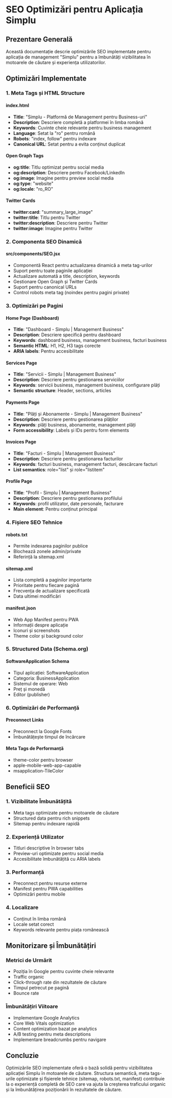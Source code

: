 # SEO Optimizări pentru Aplicația Simplu

## Prezentare Generală

Această documentație descrie optimizările SEO implementate pentru aplicația de management "Simplu" pentru a îmbunătăți vizibilitatea în motoarele de căutare și experiența utilizatorilor.

## Optimizări Implementate

### 1. Meta Tags și HTML Structure

#### index.html
- **Title**: "Simplu - Platformă de Management pentru Business-uri"
- **Description**: Descriere completă a platformei în limba română
- **Keywords**: Cuvinte cheie relevante pentru business management
- **Language**: Setat la "ro" pentru română
- **Robots**: "index, follow" pentru indexare
- **Canonical URL**: Setat pentru a evita conținut duplicat

#### Open Graph Tags
- **og:title**: Titlu optimizat pentru social media
- **og:description**: Descriere pentru Facebook/LinkedIn
- **og:image**: Imagine pentru preview social media
- **og:type**: "website"
- **og:locale**: "ro_RO"

#### Twitter Cards
- **twitter:card**: "summary_large_image"
- **twitter:title**: Titlu pentru Twitter
- **twitter:description**: Descriere pentru Twitter
- **twitter:image**: Imagine pentru Twitter

### 2. Componenta SEO Dinamică

#### src/components/SEO.jsx
- Componentă React pentru actualizarea dinamică a meta tag-urilor
- Suport pentru toate paginile aplicației
- Actualizare automată a title, description, keywords
- Gestionare Open Graph și Twitter Cards
- Suport pentru canonical URLs
- Control robots meta tag (noindex pentru pagini private)

### 3. Optimizări pe Pagini

#### Home Page (Dashboard)
- **Title**: "Dashboard - Simplu | Management Business"
- **Description**: Descriere specifică pentru dashboard
- **Keywords**: dashboard business, management business, facturi business
- **Semantic HTML**: H1, H2, H3 tags corecte
- **ARIA labels**: Pentru accesibilitate

#### Services Page
- **Title**: "Servicii - Simplu | Management Business"
- **Description**: Descriere pentru gestionarea serviciilor
- **Keywords**: servicii business, management business, configurare plăți
- **Semantic structure**: Header, sections, articles

#### Payments Page
- **Title**: "Plăți și Abonamente - Simplu | Management Business"
- **Description**: Descriere pentru gestionarea plăților
- **Keywords**: plăți business, abonamente, management plăți
- **Form accessibility**: Labels și IDs pentru form elements

#### Invoices Page
- **Title**: "Facturi - Simplu | Management Business"
- **Description**: Descriere pentru gestionarea facturilor
- **Keywords**: facturi business, management facturi, descărcare facturi
- **List semantics**: role="list" și role="listitem"

#### Profile Page
- **Title**: "Profil - Simplu | Management Business"
- **Description**: Descriere pentru gestionarea profilului
- **Keywords**: profil utilizator, date personale, facturare
- **Main element**: Pentru conținut principal

### 4. Fișiere SEO Tehnice

#### robots.txt
- Permite indexarea paginilor publice
- Blochează zonele admin/private
- Referință la sitemap.xml

#### sitemap.xml
- Lista completă a paginilor importante
- Prioritate pentru fiecare pagină
- Frecvența de actualizare specificată
- Data ultimei modificări

#### manifest.json
- Web App Manifest pentru PWA
- Informații despre aplicație
- Iconuri și screenshots
- Theme color și background color

### 5. Structured Data (Schema.org)

#### SoftwareApplication Schema
- Tipul aplicației: SoftwareApplication
- Categoria: BusinessApplication
- Sistemul de operare: Web
- Preț și monedă
- Editor (publisher)

### 6. Optimizări de Performanță

#### Preconnect Links
- Preconnect la Google Fonts
- Îmbunătățește timpul de încărcare

#### Meta Tags de Performanță
- theme-color pentru browser
- apple-mobile-web-app-capable
- msapplication-TileColor

## Beneficii SEO

### 1. Vizibilitate Îmbunătățită
- Meta tags optimizate pentru motoarele de căutare
- Structured data pentru rich snippets
- Sitemap pentru indexare rapidă

### 2. Experiență Utilizator
- Titluri descriptive în browser tabs
- Preview-uri optimizate pentru social media
- Accesibilitate îmbunătățită cu ARIA labels

### 3. Performanță
- Preconnect pentru resurse externe
- Manifest pentru PWA capabilities
- Optimizări pentru mobile

### 4. Localizare
- Conținut în limba română
- Locale setat corect
- Keywords relevante pentru piața românească

## Monitorizare și Îmbunătățiri

### Metrici de Urmărit
- Poziția în Google pentru cuvinte cheie relevante
- Traffic organic
- Click-through rate din rezultatele de căutare
- Timpul petrecut pe pagină
- Bounce rate

### Îmbunătățiri Viitoare
- Implementare Google Analytics
- Core Web Vitals optimization
- Content optimization bazat pe analytics
- A/B testing pentru meta descriptions
- Implementare breadcrumbs pentru navigare

## Concluzie

Optimizările SEO implementate oferă o bază solidă pentru vizibilitatea aplicației Simplu în motoarele de căutare. Structura semantică, meta tags-urile optimizate și fișierele tehnice (sitemap, robots.txt, manifest) contribuie la o experiență completă de SEO care va ajuta la creșterea traficului organic și la îmbunătățirea poziționării în rezultatele de căutare. 